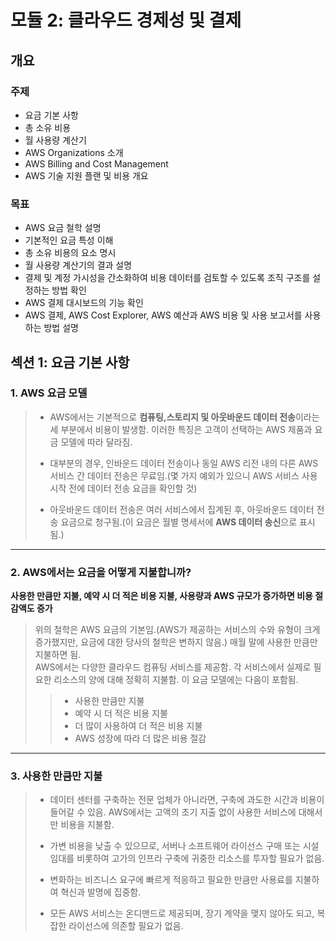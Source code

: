 # 모듈 2: 클라우드 경제성 및 결제

## 개요

### 주제
* 요금 기본 사항  
* 총 소유 비용  
* 월 사용량 계산기  
* AWS Organizations 소개  
* AWS Billing and Cost Management  
* AWS 기술 지원 플랜 및 비용 개요

### 목표
* AWS 요금 철학 설명  
* 기본적인 요금 특성 이해  
* 총 소유 비용의 요소 명시  
* 월 사용량 계산기의 결과 설명  
* 결제 및 계정 가시성을 간소화하여 비용 데이터를 검토할 수 있도록 조직 구조를 설정하는 방법 확인  
* AWS 결제 대시보드의 기능 확인  
* AWS 결제, AWS Cost Explorer, AWS 예산과 AWS 비용 및 사용 보고서를 사용하는 방법 설명  

## 섹션 1: 요금 기본 사항

### 1. AWS 요금 모델
> * AWS에서는 기본적으로 **컴퓨팅,스토리지 및 아웃바운드 데이터 전송**이라는 세 부분에서 비용이 발생함. 이러한 특징은 고객이 선택하는 AWS 제품과 요금 모델에 따라 달라짐.
> 
> * 대부분의 경우, 인바운드 데이터 전송이나 동일 AWS 리전 내의 다른 AWS 서비스 간 데이터 전송은 무료임.(몇 가지 예외가 있으니 AWS 서비스 사용 시작 전에 데이터 전송 요금을 확인할 것)
> 
> * 아웃바운드 데이터 전송은 여러 서비스에서 집계된 후, 아웃바운드 데이터 전송 요금으로 청구됨.(이 요금은 월별 명세서에 **AWS 데이터 송신**으로 표시됨.)
---
### 2. AWS에서는 요금을 어떻게 지불합니까?
**사용한 만큼만 지불, 예약 시 더 적은 비용 지불, 사용량과 AWS 규모가 증가하면 비용 절감액도 증가**  
> 위의 철학은 AWS 요금의 기본임.(AWS가 제공하는 서비스의 수와 유형이 크게 증가했지만, 요금에 대한 당사의 철학은 변하지 않음.) 매월 말에 사용한 만큼만 지불하면 됨.  
> AWS에서는 다양한 클라우드 컴퓨팅 서비스를 제공함. 각 서비스에서 실제로 필요한 리소스의 양에 대해 정확히 지불함. 이 요금 모델에는 다음이 포함됨.
> > * 사용한 만큼만 지불  
> > * 예약 시 더 적은 비용 지불  
> > * 더 많이 사용하여 더 적은 비용 지불  
> > * AWS 성장에 따라 더 많은 비용 절감
---
### 3. 사용한 만큼만 지불
> * 데이터 센터를 구축하는 전문 업체가 아니라면, 구축에 과도한 시간과 비용이 들어갈 수 있음. AWS에서는 고액의 초기 지출 없이 사용한 서비스에 대해서만 비용을 지불함.  
> * 가변 비용을 낮출 수 있으므로, 서버나 소프트웨어 라이선스 구매 또는 시설 임대를 비롯하여 고가의 인프라 구축에 귀중한 리소스를 투자할 필요가 없음.
> 
> * 변화하는 비즈니스 요구에 빠르게 적응하고 필요한 만큼만 사용료를 지불하여 혁신과 발명에 집중함.  
> * 모든 AWS 서비스는 온디맨드로 제공되며, 장기 계약을 맺지 않아도 되고, 복잡한 라이선스에 의존할 필요가 없음.
